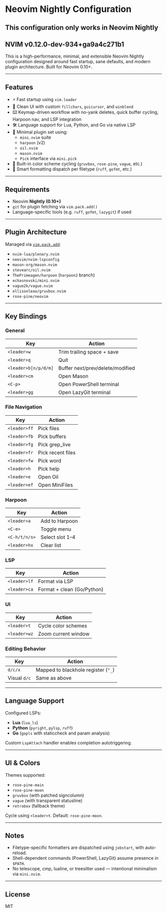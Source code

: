 # Neovim Nightly Configuration
## This configuration only works in Neovim Nightly
## NVIM v0.12.0-dev-934+ga9a4c271b1

This is a high-performance, minimal, and extensible Neovim Nightly configuration designed around fast startup, sane defaults, and modern plugin architecture. Built for Neovim 0.10+.

---

## Features

- ⚡ Fast startup using `vim.loader`
- 🧼 Clean UI with custom `fillchars`, `guicursor`, and `winblend`
- ⌨️ Keymap-driven workflow with no-yank deletes, quick buffer cycling, Harpoon nav, and LSP integration
- 🛠️ Language support for Lua, Python, and Go via native LSP
- 🧩 Minimal plugin set using:
  - `mini.nvim` suite
  - `harpoon` (v2)
  - `oil.nvim`
  - `mason.nvim`
  - `Pick` interface via `mini.pick`
- 🎨 Built-in color scheme cycling (`gruvbox`, `rose-pine`, `vague`, etc.)
- 🧠 Smart formatting dispatch per filetype (`ruff`, `gofmt`, etc.)

---

## Requirements

- Neovim **Nightly (0.10+)**
- `git` for plugin fetching via `vim.pack.add()`
- Language-specific tools (e.g. `ruff`, `gofmt`, `lazygit`) if used

---

## Plugin Architecture

Managed via [`vim.pack.add`](https://neovim.io/doc/user/repeat.html#vim.pack):

- `nvim-lua/plenary.nvim`
- `neovim/nvim-lspconfig`
- `mason-org/mason.nvim`
- `stevearc/oil.nvim`
- `ThePrimeagen/harpoon` (`harpoon2` branch)
- `echasnovski/mini.nvim`
- `vague2k/vague.nvim`
- `ellisonleao/gruvbox.nvim`
- `rose-pine/neovim`

---

## Key Bindings

### General
| Key                  | Action                           |
|----------------------|----------------------------------|
| `<leader>w`          | Trim trailing space + save       |
| `<leader>q`          | Quit                             |
| `<leader>b[n/p/d/m]` | Buffer next/prev/delete/modified |
| `<leader>cm`         | Open Mason                       |
| `<C-p>`              | Open PowerShell terminal         |
| `<leader>gg`         | Open LazyGit terminal            |

### File Navigation
| Key              | Action                |
|------------------|-----------------------|
| `<leader>ff`     | Pick files            |
| `<leader>fb`     | Pick buffers          |
| `<leader>fg`     | Pick grep_live        |
| `<leader>fr`     | Pick recent files     |
| `<leader>fw`     | Pick word             |
| `<leader>h`      | Pick help             |
| `<leader>e`      | Open Oil              |
| `<leader>ef`     | Open MiniFiles        |

### Harpoon
| Key              | Action                |
|------------------|-----------------------|
| `<leader>a`      | Add to Harpoon        |
| `<C-e>`          | Toggle menu           |
| `<C-h/t/n/s>`    | Select slot 1–4       |
| `<leader>hx`     | Clear list            |

### LSP
| Key              | Action                     |
|------------------|----------------------------|
| `<leader>lf`     | Format via LSP             |
| `<leader>ca`     | Format + clean (Go/Python) |

### UI
| Key              | Action                |
|------------------|-----------------------|
| `<leader>t`      | Cycle color schemes   |
| `<leader>wz`     | Zoom current window   |

### Editing Behavior
| Key              | Action                              |
|------------------|-------------------------------------|
| `d/c/x`          | Mapped to blackhole register (`"_`) |
| Visual `d/c`     | Same as above                       |

---

## Language Support

Configured LSPs:

- **Lua** (`lua_ls`)
- **Python** (`pyright`, `pylsp`, `ruff`)
- **Go** (`gopls` with staticcheck and param analysis)

Custom `LspAttach` handler enables completion autotriggering.

---

## UI & Colors

Themes supported:

- `rose-pine-main`
- `rose-pine-moon`
- `gruvbox` (with patched signcolumn)
- `vague` (with transparent statusline)
- `retrobox` (fallback theme)

Cycle using `<leader>t`. Default: `rose-pine-moon`.

---

## Notes

- Filetype-specific formatters are dispatched using `jobstart`, with auto-reload.
- Shell-dependent commands (PowerShell, LazyGit) assume presence in `$PATH`.
- No telescope, cmp, lualine, or treesitter used — intentional minimalism via `mini.nvim`.

---

## License

MIT
